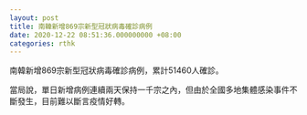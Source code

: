 ```yaml
---
layout: post
title: 南韓新增869宗新型冠狀病毒確診病例
date: 2020-12-22 08:51:36.000000000 +08:00
categories: rthk
---
```


南韓新增869宗新型冠狀病毒確診病例，累計51460人確診。

當局說，單日新增病例連續兩天保持一千宗之內，但由於全國多地集體感染事件不斷發生，目前難以斷言疫情好轉。
